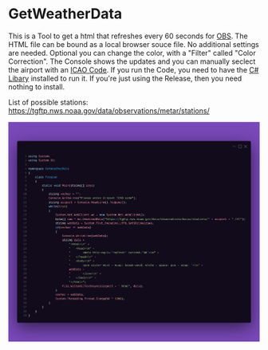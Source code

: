 # GetWeatherData
This is a Tool to get a html that refreshes every 60 seconds for [OBS](https://obsproject.com/). The HTML file can be bound as a local browser souce file. No additional settings are needed. Optional you can change the color, with a "Filter" called "Color Correction".
The Console shows the updates and you can manually seclect the airport with an [ICAO Code](https://en.wikipedia.org/wiki/ICAO_airport_code).
If you run the Code, you need to have the [C# Libary](https://dotnet.microsoft.com/download/dotnet/5.0) installed to run it. If you're just using the Release, then you need nothing to install.

List of possible stations: https://tgftp.nws.noaa.gov/data/observations/metar/stations/

![Alt Text](GetWeatherData/program.png)
